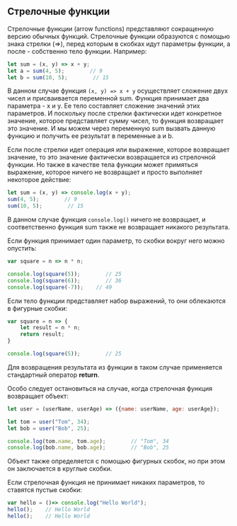 ## Стрелочные функции

Стрелочные функции (arrow functions) представляют сокращенную версию обычных функций. Стрелочные функции образуются с помощью знака стрелки (=>), перед которым в скобках идут 
параметры функции, а после - собственно тело функции. Например:

```js
let sum = (x, y) => x + y;
let a = sum(4, 5);        // 9
let b = sum(10, 5);        // 15
```

В данном случае функция `(x, y) => x + y` осуществляет сложение двух чисел и присваивается переменной sum. Функция принимает два параметра - x и y. Ее тело составляет сложение 
значений этих параметров. И поскольку после стрелки фактически идет конкретное значение, которое представляет сумму чисел, то функция возвращает это значение. 
И мы можем через переменную sum вызвать данную функцию и получить ее результат в переменные a и b.

Если после стрелки идет операция или выражение, которое возвращает значение, то это значение фактически возвращается из стрелочной функции. 
Но также в качестве тела функции может примяться выражение, которое ничего не возвращает и просто выполняет некоторое действие:

```js
let sum = (x, y) => console.log(x + y);
sum(4, 5);        // 9
sum(10, 5);        // 15
```

В данном случае функция `console.log()` ничего не возвращает, и соответственно функция sum также не возвращает никакого результата.

Если функция принимает один параметр, то скобки вокруг него можно опустить:

```js
var square = n => n * n;

console.log(square(5));        // 25
console.log(square(6));        // 36
console.log(square(-7));    // 49
```

Если тело функции представляет набор выражений, то они облекаются в фигурные скобки:

```js
var square = n => {
    let result = n * n;
    return result;
}

console.log(square(5));        // 25
```

Для возвращения результата из функции в таком случае применяется стандартный оператор **return**.

Особо следует остановиться на случае, когда стрелочная функция возвращает объект:

```js
let user = (userName, userAge) => ({name: userName, age: userAge});

let tom = user("Tom", 34);
let bob = user("Bob", 25);

console.log(tom.name, tom.age);        // "Tom", 34
console.log(bob.name, bob.age);        // "Bob", 25
```

Объект также определяется с помощью фигурных скобок, но при этом он заключается в круглые скобки.

Если стрелочная функция не принимает никаких параметров, то ставятся пустые скобки:

```js
var hello = ()=> console.log("Hello World");
hello();    // Hello World
hello();    // Hello World
```

